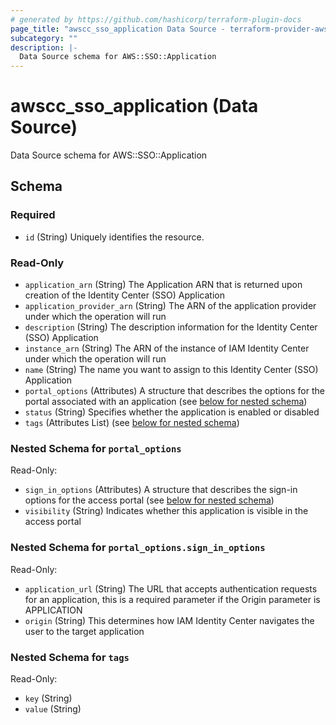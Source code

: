 ```yaml
---
# generated by https://github.com/hashicorp/terraform-plugin-docs
page_title: "awscc_sso_application Data Source - terraform-provider-awscc"
subcategory: ""
description: |-
  Data Source schema for AWS::SSO::Application
---
```


# awscc_sso_application (Data Source)

Data Source schema for AWS::SSO::Application



<!-- schema generated by tfplugindocs -->
## Schema

### Required

- `id` (String) Uniquely identifies the resource.

### Read-Only

- `application_arn` (String) The Application ARN that is returned upon creation of the Identity Center (SSO) Application
- `application_provider_arn` (String) The ARN of the application provider under which the operation will run
- `description` (String) The description information for the Identity Center (SSO) Application
- `instance_arn` (String) The ARN of the instance of IAM Identity Center under which the operation will run
- `name` (String) The name you want to assign to this Identity Center (SSO) Application
- `portal_options` (Attributes) A structure that describes the options for the portal associated with an application (see [below for nested schema](#nestedatt--portal_options))
- `status` (String) Specifies whether the application is enabled or disabled
- `tags` (Attributes List) (see [below for nested schema](#nestedatt--tags))

<a id="nestedatt--portal_options"></a>
### Nested Schema for `portal_options`

Read-Only:

- `sign_in_options` (Attributes) A structure that describes the sign-in options for the access portal (see [below for nested schema](#nestedatt--portal_options--sign_in_options))
- `visibility` (String) Indicates whether this application is visible in the access portal

<a id="nestedatt--portal_options--sign_in_options"></a>
### Nested Schema for `portal_options.sign_in_options`

Read-Only:

- `application_url` (String) The URL that accepts authentication requests for an application, this is a required parameter if the Origin parameter is APPLICATION
- `origin` (String) This determines how IAM Identity Center navigates the user to the target application



<a id="nestedatt--tags"></a>
### Nested Schema for `tags`

Read-Only:

- `key` (String)
- `value` (String)
